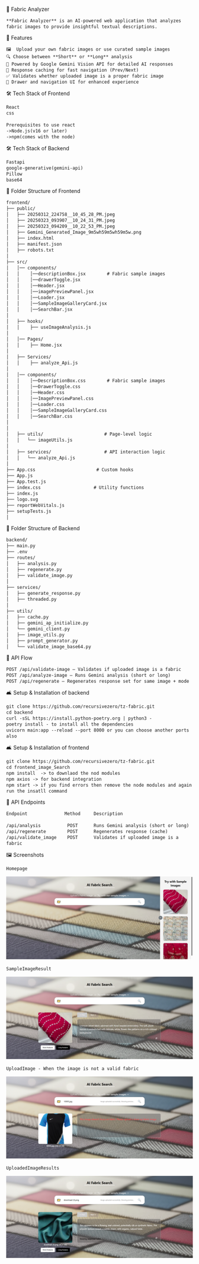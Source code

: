 🧵 Fabric Analyzer
```text
**Fabric Analyzer** is an AI-powered web application that analyzes fabric images to provide insightful textual descriptions. 
```

🚀 Features

```text
🖼  Upload your own fabric images or use curated sample images
🔍 Choose between **Short** or **Long** analysis
🤖 Powered by Google Gemini Vision API for detailed AI responses
🧠 Response caching for fast navigation (Prev/Next)
✅ Validates whether uploaded image is a proper fabric image
🧭 Drawer and navigation UI for enhanced experience
```

🛠️ Tech Stack of Frontend

```text
React
css

Prerequisites to use react
->Node.js(v16 or later)
->npm(comes with the node)
```

🛠️ Tech Stack of Backend

```text
Fastapi
google-generative(gemini-api)
Pillow
base64
```

📁 Folder Structure of Frontend

```text
frontend/
├── public/
│   ├── 20250312_224758__10_45_28_PM.jpeg
│   ├── 20250323_093907__10_24_31_PM.jpeg
│   ├── 20250323_094209__10_22_53_PM.jpeg
│   ├── Gemini_Generated_Image_9m5wh59m5wh59m5w.png
│   ├── index.html
│   ├── manifest.json
│   ├── robots.txt
│   
├── src/
│   │── components/
│   │    │──descriptionBox.jsx        # Fabric sample images
│   │    │──drawerToggle.jsx
│   │    │──Header.jsx
│   │    │──imagePreviewPanel.jsx
│   │    │──Loader.jsx
│   │    │──SampleImageGalleryCard.jsx
│   │    │──SearchBar.jsx
│
│   ├── hooks/                 
│   │    ├── useImageAnalysis.js
│   
│   │── Pages/
│   │    ├── Home.jsx
│     
│   ├── Services/  
│   │    ├── analyze_Api.js 
│     
│   │── components/
│   │    │──DescriptionBox.css        # Fabric sample images
│   │    │──DrawerToggle.css
│   │    │──Header.css
│   │    │──ImagePreviewPanel.css
│   │    │──Loader.css
│   │    │──SampleImageGalleryCard.css
│   │    │──SearchBar.css
│     
│
│   ├── utils/                       # Page-level logic
│   │   └── imageUtils.js
│
│   ├── services/                    # API interaction logic
│   │   └── analyze_Api.js
│
├── App.css                       # Custom hooks
├── App.js
├── App.test.js
├── index.css                    # Utility functions
├── index.js  
├── logo.svg
├── reportWebVitals.js 
├── setupTests.js  
│
```

📁 Folder Structure of Backend

```text
backend/
├── main.py                  
├── .env               
├── routes/
│   ├── analysis.py        
│   ├── regenerate.py         
│   ├── validate_image.py     
│              
├── services/
│   ├── generate_response.py
│   ├── threaded.py
│   
├── utils/
│   ├── cache.py       
│   ├── gemini_ap_initialize.py             
│   └── gemini_client.py          
│   ├── image_utils.py       
│   ├── prompt_generator.py             
│   └── validate_image_base64.py            
```
    
🔄 API Flow

```text
POST /api/validate-image — Validates if uploaded image is a fabric
POST /api/analyze-image — Runs Gemini analysis (short or long)
POST /api/regenerate — Regenerates response set for same image + mode
```

🛋️ Setup & Installation of backend

```text
git clone https://github.com/recursivezero/tz-fabric.git
cd backend
curl -sSL https://install.python-poetry.org | python3 -
poetry install - to install all the dependencies
uvicorn main:app --reload --port 8000 or you can choose another ports also
```

🛋️ Setup & Installation of frontend

```text
git clone https://github.com/recursivezero/tz-fabric.git
cd frontend_image_Search
npm install  -> to downlaod the nod modules
npm axios -> for backend integration
npm start -> if you find errors then remove the node modules and again run the insatll command
```

📡 API Endpoints

```text
Endpoint              Method     Description

/api/analysis          POST      Runs Gemini analysis (short or long)
/api/regenerate        POST      Regenerates response (cache)
/api/validate_image    POST      Validates if uploaded image is a fabric
```

🖼️ Screenshots

```text
Homepage
```

![Homepage](https://github.com/recursivezero/tz-fabric/blob/develop/frontend/src/assests/screenshots/Screenshot%20(219).png)

```text
SampleImageResult
```

![Results](https://github.com/recursivezero/tz-fabric/blob/develop/frontend/src/assests/screenshots/Screenshot%20(228).png)

```text
UploadImage - When the image is not a valid fabric
```

![UploadImage](https://github.com/recursivezero/tz-fabric/blob/develop/frontend/src/assests/screenshots/Screenshot%20(230).png)

```text
UploadedImageResults
```

![Results](https://github.com/recursivezero/tz-fabric/blob/develop/frontend/src/assests/screenshots/Screenshot%20(229).png)